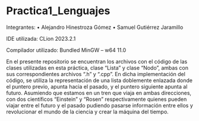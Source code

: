 # Practica1_Lenguajes
Integrantes:
•	Alejandro Hinestroza Gómez
•	Samuel Gutiérrez Jaramillo

IDE utilizada: 
CLion 2023.2.1

Compilador utilizado: 
Bundled MinGW – w64 11.0

En el presente repositorio se encuentran los archivos con el código de las clases utilizadas en esta práctica, clase “Lista” y clase “Nodo”, ambas con sus correspondientes archivos “.h” y “.cpp”. En dicha implementación del código, se utiliza la representación de una lista doblemente enlazada donde el puntero previo, apunta hacia el pasado, y el puntero siguiente apunta al futuro. 
Asumiendo que estamos en un tren que viaja en ambas direcciones, con dos científicos “Einstein” y “Rosen” respectivamente quienes pueden viajar entre el futuro y el pasado pudiendo pasarse información entre ellos y revolucionar el mundo de la ciencia y crear la máquina del tiempo. 

